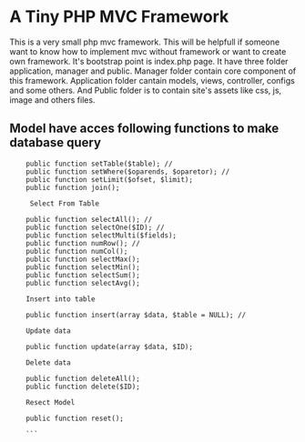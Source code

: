 # A Tiny PHP MVC Framework

This is a very small php mvc framework. This will be helpfull if someone want to know how to implement mvc without framework or want to create own framework. It's bootstrap point is index.php page. It have three folder application, manager and public. Manager folder contain core component of this framework. Application folder cantain models, views, controller, configs and some others. And Public folder is to contain site's assets like css, js, image and others files. 

## Model have acces following functions to make database query

```
    public function setTable($table); //
    public function setWhere($oparends, $oparetor); //
    public function setLimit($ofset, $limit);
    public function join();

     Select From Table 

    public function selectAll(); //
    public function selectOne($ID); //
    public function selectMulti($fields);
    public function numRow(); //
    public function numCol();
    public function selectMax();
    public function selectMin();
    public function selectSum();
    public function selectAvg();

    Insert into table

    public function insert(array $data, $table = NULL); //

    Update data

    public function update(array $data, $ID);

    Delete data
    
    public function deleteAll(); 
    public function delete($ID); 

    Resect Model

    public function reset(); 
    
    ```
